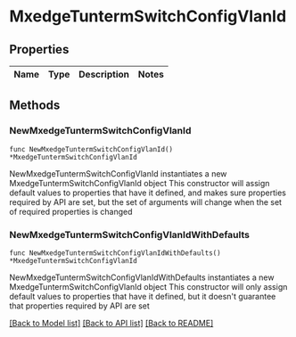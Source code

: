 # MxedgeTuntermSwitchConfigVlanId

## Properties

Name | Type | Description | Notes
------------ | ------------- | ------------- | -------------

## Methods

### NewMxedgeTuntermSwitchConfigVlanId

`func NewMxedgeTuntermSwitchConfigVlanId() *MxedgeTuntermSwitchConfigVlanId`

NewMxedgeTuntermSwitchConfigVlanId instantiates a new MxedgeTuntermSwitchConfigVlanId object
This constructor will assign default values to properties that have it defined,
and makes sure properties required by API are set, but the set of arguments
will change when the set of required properties is changed

### NewMxedgeTuntermSwitchConfigVlanIdWithDefaults

`func NewMxedgeTuntermSwitchConfigVlanIdWithDefaults() *MxedgeTuntermSwitchConfigVlanId`

NewMxedgeTuntermSwitchConfigVlanIdWithDefaults instantiates a new MxedgeTuntermSwitchConfigVlanId object
This constructor will only assign default values to properties that have it defined,
but it doesn't guarantee that properties required by API are set


[[Back to Model list]](../README.md#documentation-for-models) [[Back to API list]](../README.md#documentation-for-api-endpoints) [[Back to README]](../README.md)



